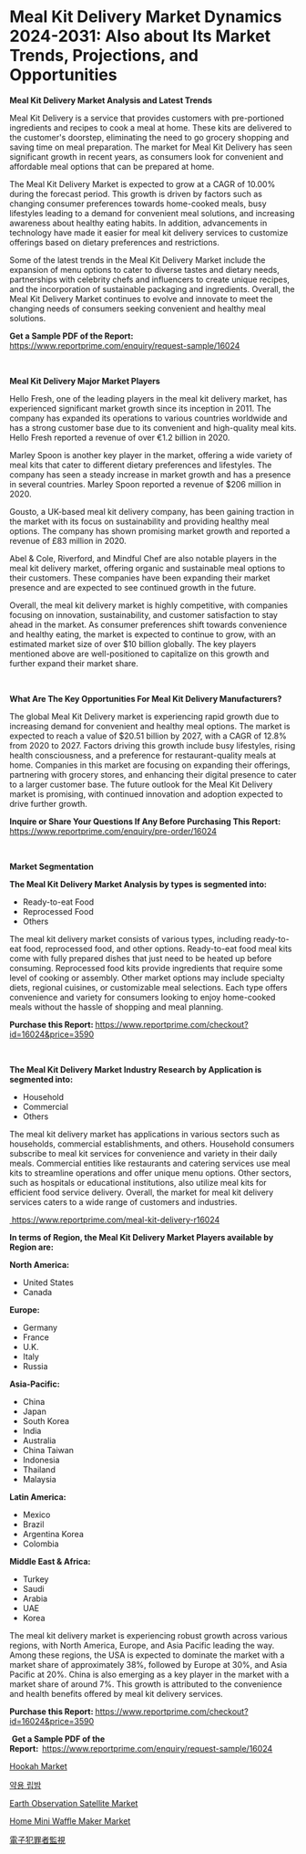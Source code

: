 <p><h1>Meal Kit Delivery Market Dynamics 2024-2031: Also about Its Market Trends, Projections, and Opportunities</h1></p><p><strong>Meal Kit Delivery Market Analysis and Latest Trends</strong></p>
<p><p>Meal Kit Delivery is a service that provides customers with pre-portioned ingredients and recipes to cook a meal at home. These kits are delivered to the customer's doorstep, eliminating the need to go grocery shopping and saving time on meal preparation. The market for Meal Kit Delivery has seen significant growth in recent years, as consumers look for convenient and affordable meal options that can be prepared at home.</p><p>The Meal Kit Delivery Market is expected to grow at a CAGR of 10.00% during the forecast period. This growth is driven by factors such as changing consumer preferences towards home-cooked meals, busy lifestyles leading to a demand for convenient meal solutions, and increasing awareness about healthy eating habits. In addition, advancements in technology have made it easier for meal kit delivery services to customize offerings based on dietary preferences and restrictions.</p><p>Some of the latest trends in the Meal Kit Delivery Market include the expansion of menu options to cater to diverse tastes and dietary needs, partnerships with celebrity chefs and influencers to create unique recipes, and the incorporation of sustainable packaging and ingredients. Overall, the Meal Kit Delivery Market continues to evolve and innovate to meet the changing needs of consumers seeking convenient and healthy meal solutions.</p></p>
<p><strong>Get a Sample PDF of the Report:&nbsp;</strong> <a href="https://www.reportprime.com/enquiry/request-sample/16024">https://www.reportprime.com/enquiry/request-sample/16024</a></p>
<p>&nbsp;</p>
<p><strong>Meal Kit Delivery Major Market Players</strong></p>
<p><p>Hello Fresh, one of the leading players in the meal kit delivery market, has experienced significant market growth since its inception in 2011. The company has expanded its operations to various countries worldwide and has a strong customer base due to its convenient and high-quality meal kits. Hello Fresh reported a revenue of over €1.2 billion in 2020.</p><p>Marley Spoon is another key player in the market, offering a wide variety of meal kits that cater to different dietary preferences and lifestyles. The company has seen a steady increase in market growth and has a presence in several countries. Marley Spoon reported a revenue of $206 million in 2020.</p><p>Gousto, a UK-based meal kit delivery company, has been gaining traction in the market with its focus on sustainability and providing healthy meal options. The company has shown promising market growth and reported a revenue of £83 million in 2020.</p><p>Abel & Cole, Riverford, and Mindful Chef are also notable players in the meal kit delivery market, offering organic and sustainable meal options to their customers. These companies have been expanding their market presence and are expected to see continued growth in the future.</p><p>Overall, the meal kit delivery market is highly competitive, with companies focusing on innovation, sustainability, and customer satisfaction to stay ahead in the market. As consumer preferences shift towards convenience and healthy eating, the market is expected to continue to grow, with an estimated market size of over $10 billion globally. The key players mentioned above are well-positioned to capitalize on this growth and further expand their market share.</p></p>
<p>&nbsp;</p>
<p><strong>What Are The Key Opportunities For Meal Kit Delivery Manufacturers?</strong></p>
<p><p>The global Meal Kit Delivery market is experiencing rapid growth due to increasing demand for convenient and healthy meal options. The market is expected to reach a value of $20.51 billion by 2027, with a CAGR of 12.8% from 2020 to 2027. Factors driving this growth include busy lifestyles, rising health consciousness, and a preference for restaurant-quality meals at home. Companies in this market are focusing on expanding their offerings, partnering with grocery stores, and enhancing their digital presence to cater to a larger customer base. The future outlook for the Meal Kit Delivery market is promising, with continued innovation and adoption expected to drive further growth.</p></p>
<p><strong>Inquire or Share Your Questions If Any Before Purchasing This Report:</strong> <a href="https://www.reportprime.com/enquiry/pre-order/16024">https://www.reportprime.com/enquiry/pre-order/16024</a></p>
<p>&nbsp;</p>
<p><strong>Market Segmentation</strong></p>
<p><strong>The Meal Kit Delivery Market Analysis by types is segmented into:</strong></p>
<p><ul><li>Ready-to-eat Food</li><li>Reprocessed Food</li><li>Others</li></ul></p>
<p><p>The meal kit delivery market consists of various types, including ready-to-eat food, reprocessed food, and other options. Ready-to-eat food meal kits come with fully prepared dishes that just need to be heated up before consuming. Reprocessed food kits provide ingredients that require some level of cooking or assembly. Other market options may include specialty diets, regional cuisines, or customizable meal selections. Each type offers convenience and variety for consumers looking to enjoy home-cooked meals without the hassle of shopping and meal planning.</p></p>
<p><strong>Purchase this Report:&nbsp;</strong><a href="https://www.reportprime.com/checkout?id=16024&price=3590">https://www.reportprime.com/checkout?id=16024&price=3590</a></p>
<p>&nbsp;</p>
<p><strong>The Meal Kit Delivery Market Industry Research by Application is segmented into:</strong></p>
<p><ul><li>Household</li><li>Commercial</li><li>Others</li></ul></p>
<p><p>The meal kit delivery market has applications in various sectors such as households, commercial establishments, and others. Household consumers subscribe to meal kit services for convenience and variety in their daily meals. Commercial entities like restaurants and catering services use meal kits to streamline operations and offer unique menu options. Other sectors, such as hospitals or educational institutions, also utilize meal kits for efficient food service delivery. Overall, the market for meal kit delivery services caters to a wide range of customers and industries.</p></p>
<p><a href="https://www.reportprime.com/meal-kit-delivery-r16024">&nbsp;https://www.reportprime.com/meal-kit-delivery-r16024</a></p>
<p><strong>In terms of Region, the Meal Kit Delivery Market Players available by Region are:</strong></p>
<p>
    <p> <strong> North America: </strong>
        <ul>
            <li>United States</li>
            <li>Canada</li>
        </ul>
        </p> 
    <p> <strong> Europe: </strong>
        <ul>
            <li>Germany</li>
            <li>France</li>
            <li>U.K.</li>
            <li>Italy</li>
            <li>Russia</li>
        </ul>
        </p> 
    <p> <strong> Asia-Pacific: </strong>
        <ul>
            <li>China</li>
            <li>Japan</li>
            <li>South Korea</li>
            <li>India</li>
            <li>Australia</li>
            <li>China Taiwan</li>
            <li>Indonesia</li>
            <li>Thailand</li>
            <li>Malaysia</li>
        </ul>
        </p> 
    <p> <strong> Latin America: </strong>
        <ul>
            <li>Mexico</li>
            <li>Brazil</li>
            <li>Argentina Korea</li>
            <li>Colombia</li>
        </ul>
        </p> 
    <p> <strong> Middle East & Africa: </strong>
        <ul>
            <li>Turkey</li>
            <li>Saudi</li>
            <li>Arabia</li>
            <li>UAE</li>
            <li>Korea</li>
        </ul>
    </p>
    </p>
<p><p>The meal kit delivery market is experiencing robust growth across various regions, with North America, Europe, and Asia Pacific leading the way. Among these regions, the USA is expected to dominate the market with a market share of approximately 38%, followed by Europe at 30%, and Asia Pacific at 20%. China is also emerging as a key player in the market with a market share of around 7%. This growth is attributed to the convenience and health benefits offered by meal kit delivery services.</p></p>
<p><strong>Purchase this Report: </strong><a href="https://www.reportprime.com/checkout?id=16024&price=3590">https://www.reportprime.com/checkout?id=16024&price=3590</a></p>
<p>&nbsp;<strong>Get a Sample PDF of the Report:&nbsp;&nbsp;</strong><a href="https://www.reportprime.com/enquiry/request-sample/16024">https://www.reportprime.com/enquiry/request-sample/16024</a></p>
<p><strong></strong></p>
<p><p><a href="https://issuu.com/reportprime-2/docs/hookah-market-size-2030.pptx">Hookah Market</a></p><p><a href="https://github.com/RichardLueilwitz787/Market-Research-Report-List-1/blob/main/545826176627.md">약용 립밤</a></p><p><a href="https://github.com/AlysaLedner2023/Market-Research-Report-List-1/blob/main/earth-observation-satellite-market.md">Earth Observation Satellite Market</a></p><p><a href="https://issuu.com/reportprime-2/docs/home-mini-waffle-maker-market-size-2030.pptx">Home Mini Waffle Maker Market</a></p><p><a href="https://medium.com/@lonnyguann/%E9%9B%BB%E5%AD%90%E7%9A%84%E3%81%AA%E7%8A%AF%E7%BD%AA%E8%80%85%E7%9B%A3%E8%A6%96%E5%B8%82%E5%A0%B4%E3%81%AE%E5%8B%95%E5%90%91%E3%81%A8%E5%B8%82%E5%A0%B4%E5%88%86%E6%9E%90%E3%81%AF-2024%E5%B9%B4%E3%81%8B%E3%82%892031%E5%B9%B4%E3%81%BE%E3%81%A7%E3%81%AE%E6%9C%9F%E9%96%93%E3%81%AB%E4%BA%88%E6%B8%AC%E3%81%95%E3%82%8C%E3%81%A6%E3%81%84%E3%81%BE%E3%81%99-b48549cbded9?postPublishedType=initial">電子犯罪者監視</a></p></p>